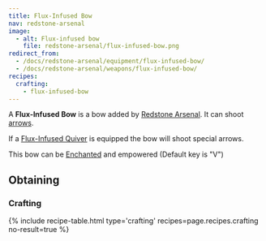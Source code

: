 ```yaml
---
title: Flux-Infused Bow
nav: redstone-arsenal
image:
  - alt: Flux-infused bow
    file: redstone-arsenal/flux-infused-bow.png
redirect_from:
  - /docs/redstone-arsenal/equipment/flux-infused-bow/
  - /docs/redstone-arsenal/weapons/flux-infused-bow/
recipes:
  crafting:
    - flux-infused-bow
---
```


A **Flux-Infused Bow** is a bow added by [Redstone
Arsenal](/docs/redstone-arsenal/). It can shoot
[arrows](https://minecraft.gamepedia.com/Arrow).

If a [Flux-Infused Quiver](/docs/flux-infused-quiver/) is equipped the bow will
shoot special arrows.

This bow can be [Enchanted](https://minecraft.gamepedia.com/Enchanting) and
empowered (Default key is "V")


Obtaining
---------

### Crafting
{% include recipe-table.html type='crafting' recipes=page.recipes.crafting no-result=true %}
